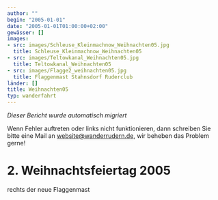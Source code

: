 ```yaml
---
author: ""
begin: "2005-01-01"
date: "2005-01-01T01:00:00+02:00"
gewässer: []
images:
- src: images/Schleuse_Kleinmachnow_Weihnachten05.jpg
  title: Schleuse_Kleinmachnow_Weihnachten05
- src: images/Teltowkanal_Weihnachten05.jpg
  title: Teltowkanal_Weihnachten05
- src: images/Flagge2_weihnachten05.jpg
  title: Flaggenmast Stahnsdorf Ruderclub
länder: []
title: Weihnachten05
typ: wanderfahrt
---
```



*Dieser Bericht wurde automatisch migriert*

Wenn Fehler auftreten oder links nicht funktionieren, dann schreiben Sie bitte eine Mail an website@wanderrudern.de, wir beheben das Problem gerne!



# 2. Weihnachtsfeiertag 2005


rechts der neue Flaggenmast